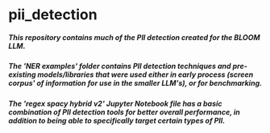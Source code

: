 # pii_detection

##### This repository contains much of the PII detection created for the BLOOM LLM.

##### The 'NER examples' folder contains PII detection techniques and pre-existing models/libraries that were used either in early process (screen corpus' of information for use in the smaller LLM's), or for benchmarking. 

##### The 'regex spacy hybrid v2' Jupyter Notebook file has a basic combination of PII detection tools for better overall performance, in addition to being able to specifically target certain types of PII. 
